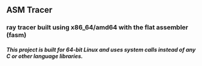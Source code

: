 ## ASM Tracer

### ray tracer built using x86_64/amd64 with the flat assembler (fasm)
##### This project is built for 64-bit Linux and uses system calls instead of any C or other language libraries.
